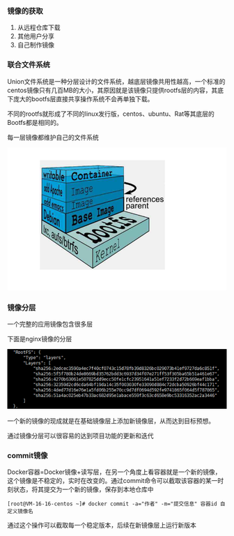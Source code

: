 ### 镜像的获取

1. 从远程仓库下载
2. 其他用户分享
3. 自己制作镜像



### 联合文件系统

Union文件系统是一种分层设计的文件系统，越底层镜像共用性越高，一个标准的centos镜像只有几百MB的大小，其原因就是该镜像只提供rootfs层的内容，其底下庞大的bootfs层直接共享操作系统不会再单独下载。

不同的rootfs就形成了不同的linux发行版，centos、ubuntu、Rat等其底层的Bootfs都是相同的。

每一层镜像都维护自己的文件系统

![image-20211230144600815](image/image-20211230144600815.png)



### 镜像分层

一个完整的应用镜像包含很多层

下面是nginx镜像的分层

![image-20211230145725073](image/image-20211230145725073.png)

一个新的镜像的现成就是在基础镜像层上添加新镜像层，从而达到目标预想。

通过镜像分层可以很容易的达到项目功能的更新和迭代



### commit镜像

Docker容器=Docker镜像+读写层，在另一个角度上看容器就是一个新的镜像，这个镜像是不稳定的，实时在改变的。通过commit命令可以截取该容器的某一时刻状态，将其提交为一个新的镜像，保存到本地仓库中

```shell
[root@VM-16-16-centos ~]# docker commit -a="作者" -m="提交信息" 容器id 自定义镜像名
```

通过这个操作可以截取每一个稳定版本，后续在新镜像层上运行新版本